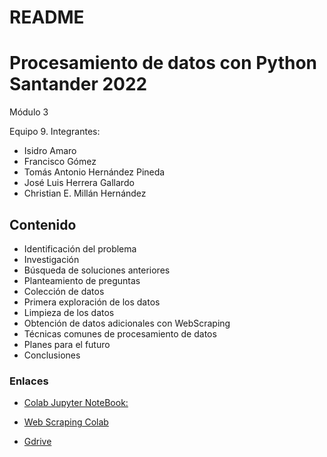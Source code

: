 # README

# Procesamiento de datos con Python Santander 2022

Módulo 3

Equipo 9. Integrantes:

* Isidro Amaro
* Francisco Gómez
* Tomás Antonio Hernández Pineda
* José Luis Herrera Gallardo
* Christian E. Millán Hernández

## Contenido

* Identificación del problema
* Investigación
* Búsqueda de soluciones anteriores
* Planteamiento de preguntas
* Colección de datos
* Primera exploración de los datos
* Limpieza de los datos
* Obtención de datos adicionales con WebScraping
* Técnicas comunes de procesamiento de datos
* Planes para el futuro
* Conclusiones

### Enlaces

* [Colab Jupyter NoteBook:](https://colab.research.google.com/drive/16cZDxkxTPmwky0vxjkXb-lEh-Cb8Xhyt?usp=share_link)

* [Web Scraping Colab](https://colab.research.google.com/drive/18mS4nu7Ed7FUquBDkZl1K-HB2-nvYxfK?usp=share_link)

* [Gdrive](https://drive.google.com/drive/folders/1JMUBfeMb21vYTT8YQgvkbrksdHtsgN_A?usp=share_link)

